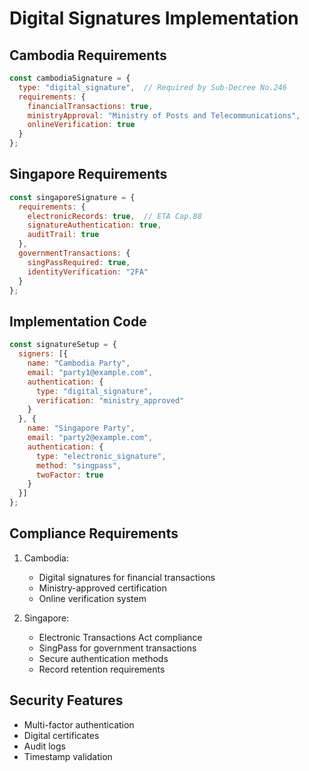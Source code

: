 # Digital Signatures Implementation

## Cambodia Requirements
```javascript
const cambodiaSignature = {
  type: "digital_signature",  // Required by Sub-Decree No.246
  requirements: {
    financialTransactions: true,
    ministryApproval: "Ministry of Posts and Telecommunications",
    onlineVerification: true
  }
};
```

## Singapore Requirements
```javascript
const singaporeSignature = {
  requirements: {
    electronicRecords: true,  // ETA Cap.88
    signatureAuthentication: true,
    auditTrail: true
  },
  governmentTransactions: {
    singPassRequired: true,
    identityVerification: "2FA"
  }
};
```

## Implementation Code
```javascript
const signatureSetup = {
  signers: [{
    name: "Cambodia Party",
    email: "party1@example.com",
    authentication: {
      type: "digital_signature",
      verification: "ministry_approved"
    }
  }, {
    name: "Singapore Party",
    email: "party2@example.com",
    authentication: {
      type: "electronic_signature",
      method: "singpass",
      twoFactor: true
    }
  }]
};
```

## Compliance Requirements
1. Cambodia:
   - Digital signatures for financial transactions
   - Ministry-approved certification
   - Online verification system

2. Singapore:
   - Electronic Transactions Act compliance
   - SingPass for government transactions
   - Secure authentication methods
   - Record retention requirements

## Security Features
- Multi-factor authentication
- Digital certificates
- Audit logs
- Timestamp validation